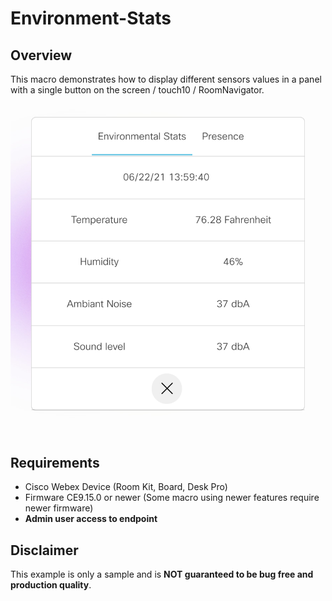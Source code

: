 # Environment-Stats

## Overview
This macro demonstrates how to display different sensors values in a panel with a single button on the screen / touch10 / RoomNavigator.

![](https://raw.githubusercontent.com/SarahCiscoFrance/Environment-Stats/main/preview.png)


## Requirements

+ Cisco Webex Device (Room Kit, Board, Desk Pro)
+ Firmware CE9.15.0 or newer (Some macro using newer features require newer firmware)
+ **Admin user access to endpoint**


## Disclaimer

This example is only a sample and is **NOT guaranteed to be bug free and production quality**.
